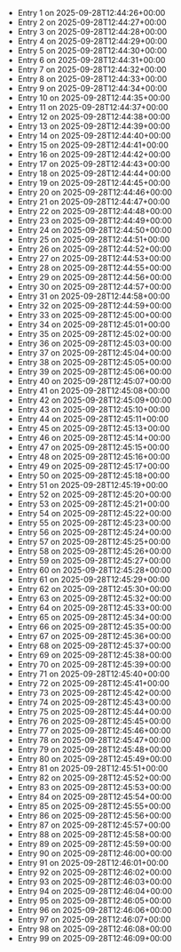 - Entry 1 on 2025-09-28T12:44:26+00:00
- Entry 2 on 2025-09-28T12:44:27+00:00
- Entry 3 on 2025-09-28T12:44:28+00:00
- Entry 4 on 2025-09-28T12:44:29+00:00
- Entry 5 on 2025-09-28T12:44:30+00:00
- Entry 6 on 2025-09-28T12:44:31+00:00
- Entry 7 on 2025-09-28T12:44:32+00:00
- Entry 8 on 2025-09-28T12:44:33+00:00
- Entry 9 on 2025-09-28T12:44:34+00:00
- Entry 10 on 2025-09-28T12:44:35+00:00
- Entry 11 on 2025-09-28T12:44:37+00:00
- Entry 12 on 2025-09-28T12:44:38+00:00
- Entry 13 on 2025-09-28T12:44:39+00:00
- Entry 14 on 2025-09-28T12:44:40+00:00
- Entry 15 on 2025-09-28T12:44:41+00:00
- Entry 16 on 2025-09-28T12:44:42+00:00
- Entry 17 on 2025-09-28T12:44:43+00:00
- Entry 18 on 2025-09-28T12:44:44+00:00
- Entry 19 on 2025-09-28T12:44:45+00:00
- Entry 20 on 2025-09-28T12:44:46+00:00
- Entry 21 on 2025-09-28T12:44:47+00:00
- Entry 22 on 2025-09-28T12:44:48+00:00
- Entry 23 on 2025-09-28T12:44:49+00:00
- Entry 24 on 2025-09-28T12:44:50+00:00
- Entry 25 on 2025-09-28T12:44:51+00:00
- Entry 26 on 2025-09-28T12:44:52+00:00
- Entry 27 on 2025-09-28T12:44:53+00:00
- Entry 28 on 2025-09-28T12:44:55+00:00
- Entry 29 on 2025-09-28T12:44:56+00:00
- Entry 30 on 2025-09-28T12:44:57+00:00
- Entry 31 on 2025-09-28T12:44:58+00:00
- Entry 32 on 2025-09-28T12:44:59+00:00
- Entry 33 on 2025-09-28T12:45:00+00:00
- Entry 34 on 2025-09-28T12:45:01+00:00
- Entry 35 on 2025-09-28T12:45:02+00:00
- Entry 36 on 2025-09-28T12:45:03+00:00
- Entry 37 on 2025-09-28T12:45:04+00:00
- Entry 38 on 2025-09-28T12:45:05+00:00
- Entry 39 on 2025-09-28T12:45:06+00:00
- Entry 40 on 2025-09-28T12:45:07+00:00
- Entry 41 on 2025-09-28T12:45:08+00:00
- Entry 42 on 2025-09-28T12:45:09+00:00
- Entry 43 on 2025-09-28T12:45:10+00:00
- Entry 44 on 2025-09-28T12:45:11+00:00
- Entry 45 on 2025-09-28T12:45:13+00:00
- Entry 46 on 2025-09-28T12:45:14+00:00
- Entry 47 on 2025-09-28T12:45:15+00:00
- Entry 48 on 2025-09-28T12:45:16+00:00
- Entry 49 on 2025-09-28T12:45:17+00:00
- Entry 50 on 2025-09-28T12:45:18+00:00
- Entry 51 on 2025-09-28T12:45:19+00:00
- Entry 52 on 2025-09-28T12:45:20+00:00
- Entry 53 on 2025-09-28T12:45:21+00:00
- Entry 54 on 2025-09-28T12:45:22+00:00
- Entry 55 on 2025-09-28T12:45:23+00:00
- Entry 56 on 2025-09-28T12:45:24+00:00
- Entry 57 on 2025-09-28T12:45:25+00:00
- Entry 58 on 2025-09-28T12:45:26+00:00
- Entry 59 on 2025-09-28T12:45:27+00:00
- Entry 60 on 2025-09-28T12:45:28+00:00
- Entry 61 on 2025-09-28T12:45:29+00:00
- Entry 62 on 2025-09-28T12:45:30+00:00
- Entry 63 on 2025-09-28T12:45:32+00:00
- Entry 64 on 2025-09-28T12:45:33+00:00
- Entry 65 on 2025-09-28T12:45:34+00:00
- Entry 66 on 2025-09-28T12:45:35+00:00
- Entry 67 on 2025-09-28T12:45:36+00:00
- Entry 68 on 2025-09-28T12:45:37+00:00
- Entry 69 on 2025-09-28T12:45:38+00:00
- Entry 70 on 2025-09-28T12:45:39+00:00
- Entry 71 on 2025-09-28T12:45:40+00:00
- Entry 72 on 2025-09-28T12:45:41+00:00
- Entry 73 on 2025-09-28T12:45:42+00:00
- Entry 74 on 2025-09-28T12:45:43+00:00
- Entry 75 on 2025-09-28T12:45:44+00:00
- Entry 76 on 2025-09-28T12:45:45+00:00
- Entry 77 on 2025-09-28T12:45:46+00:00
- Entry 78 on 2025-09-28T12:45:47+00:00
- Entry 79 on 2025-09-28T12:45:48+00:00
- Entry 80 on 2025-09-28T12:45:49+00:00
- Entry 81 on 2025-09-28T12:45:51+00:00
- Entry 82 on 2025-09-28T12:45:52+00:00
- Entry 83 on 2025-09-28T12:45:53+00:00
- Entry 84 on 2025-09-28T12:45:54+00:00
- Entry 85 on 2025-09-28T12:45:55+00:00
- Entry 86 on 2025-09-28T12:45:56+00:00
- Entry 87 on 2025-09-28T12:45:57+00:00
- Entry 88 on 2025-09-28T12:45:58+00:00
- Entry 89 on 2025-09-28T12:45:59+00:00
- Entry 90 on 2025-09-28T12:46:00+00:00
- Entry 91 on 2025-09-28T12:46:01+00:00
- Entry 92 on 2025-09-28T12:46:02+00:00
- Entry 93 on 2025-09-28T12:46:03+00:00
- Entry 94 on 2025-09-28T12:46:04+00:00
- Entry 95 on 2025-09-28T12:46:05+00:00
- Entry 96 on 2025-09-28T12:46:06+00:00
- Entry 97 on 2025-09-28T12:46:07+00:00
- Entry 98 on 2025-09-28T12:46:08+00:00
- Entry 99 on 2025-09-28T12:46:09+00:00
